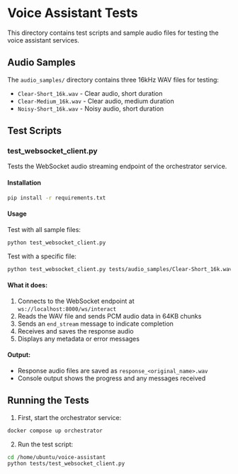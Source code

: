 # Voice Assistant Tests

This directory contains test scripts and sample audio files for testing the voice assistant services.

## Audio Samples

The `audio_samples/` directory contains three 16kHz WAV files for testing:
- `Clear-Short_16k.wav` - Clear audio, short duration
- `Clear-Medium_16k.wav` - Clear audio, medium duration  
- `Noisy-Short_16k.wav` - Noisy audio, short duration

## Test Scripts

### test_websocket_client.py

Tests the WebSocket audio streaming endpoint of the orchestrator service.

#### Installation
```bash
pip install -r requirements.txt
```

#### Usage

Test with all sample files:
```bash
python test_websocket_client.py
```

Test with a specific file:
```bash
python test_websocket_client.py tests/audio_samples/Clear-Short_16k.wav
```

#### What it does:
1. Connects to the WebSocket endpoint at `ws://localhost:8000/ws/interact`
2. Reads the WAV file and sends PCM audio data in 64KB chunks
3. Sends an `end_stream` message to indicate completion
4. Receives and saves the response audio
5. Displays any metadata or error messages

#### Output:
- Response audio files are saved as `response_<original_name>.wav`
- Console output shows the progress and any messages received

## Running the Tests

1. First, start the orchestrator service:
```bash
docker compose up orchestrator
```

2. Run the test script:
```bash
cd /home/ubuntu/voice-assistant
python tests/test_websocket_client.py
```